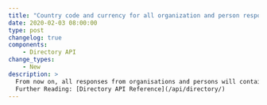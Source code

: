 ```yaml
---
title: "Country code and currency for all organization and person responses"
date: 2020-02-03 08:00:00
type: post
changelog: true
components:
    - Directory API
change_types:
    - New
description: >
  From now on, all responses from organisations and persons will contain a `country_code` and a `currency` attribute, the currency attribute being derived from the country code. The attributes can be `null` if the country was not provided by the organisation or person.<br><br>
  Further Reading: [Directory API Reference](/api/directory/)
---
```

